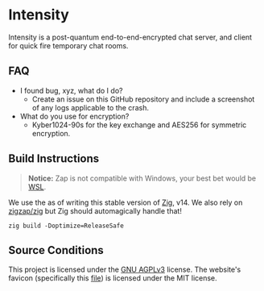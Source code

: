 # Intensity

Intensity is a post-quantum end-to-end-encrypted chat server, and client for quick fire temporary chat rooms.

## FAQ

- I found bug, xyz, what do I do?
  - Create an issue on this GitHub repository and include a screenshot of any logs applicable to the crash.
- What do you use for encryption?
  - Kyber1024-90s for the key exchange and AES256 for symmetric encryption.

## Build Instructions
> **Notice:** Zap is not compatible with Windows, your best bet would be [WSL](https://learn.microsoft.com/en-us/windows/wsl/install).

We use the as of writing this stable version of [Zig](https://ziglang.org/), v14. We also rely on [zigzap/zig](https://github.com/zigzap/zap) but Zig should automagically handle that!

`zig build -Doptimize=ReleaseSafe`

## Source Conditions

This project is licensed under the [GNU AGPLv3](./LICENSE) license. The website's favicon (specifically this [file](./public/favicon.ico)) is licensed under the MIT license.